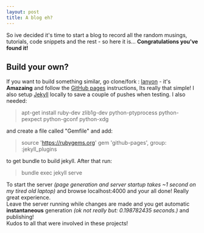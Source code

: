 ```yaml
---
layout: post
title: A blog eh?
---
```


So ive decided it's time to start a blog to record all the random musings, tutorials, code snippets and the rest - so here it is... **Congratulations you've found it!**

## Build your own?

If you want to build something similar, go clone/fork : [lanyon](https://github.com/poole/lanyon) - it's **Amazaing** and follow the [GitHub pages](https://pages.github.com/) instructions, Its really that simple!
I also setup [Jekyll](http://jekyllrb.com/) locally to save a couple of pushes when testing.
I also needed:
> apt-get install ruby-dev zlib1g-dev python-ptyprocess python-pexpect python-gconf python-xdg

and create a file called "Gemfile" and add:
> source 'https://rubygems.org'
gem 'github-pages', group: :jekyll_plugins

to get bundle to build jekyll. After that run:
> bundle exec jekyll serve

To start the server <em>(page generation and server startup takes ~1 second on my tired old laptop) </em> and browse localhost:4000 and your all done! Really great experience.  
Leave the server running while changes are made and you get automatic **instantaneous** generation <em> (ok not really but: 0.198782435 seconds.) </em> and publishing!  
Kudos to all that were involved in these projects!
